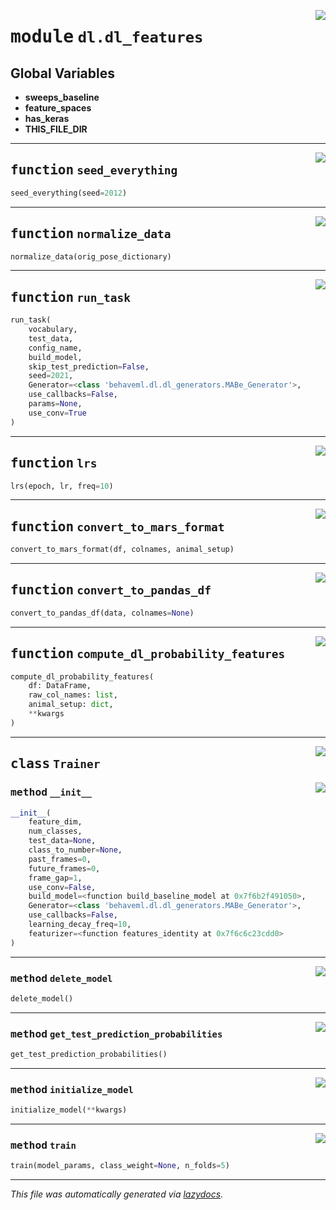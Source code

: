 <!-- markdownlint-disable -->

<a href="https://github.com/benlansdell/behaveml/blob/master/behaveml/dl/dl_features.py#L0"><img align="right" style="float:right;" src="https://img.shields.io/badge/-source-cccccc?style=flat-square"></a>

# <kbd>module</kbd> `dl.dl_features`




**Global Variables**
---------------
- **sweeps_baseline**
- **feature_spaces**
- **has_keras**
- **THIS_FILE_DIR**

---

<a href="https://github.com/benlansdell/behaveml/blob/master/behaveml/dl/dl_features.py#L22"><img align="right" style="float:right;" src="https://img.shields.io/badge/-source-cccccc?style=flat-square"></a>

## <kbd>function</kbd> `seed_everything`

```python
seed_everything(seed=2012)
```






---

<a href="https://github.com/benlansdell/behaveml/blob/master/behaveml/dl/dl_features.py#L144"><img align="right" style="float:right;" src="https://img.shields.io/badge/-source-cccccc?style=flat-square"></a>

## <kbd>function</kbd> `normalize_data`

```python
normalize_data(orig_pose_dictionary)
```






---

<a href="https://github.com/benlansdell/behaveml/blob/master/behaveml/dl/dl_features.py#L154"><img align="right" style="float:right;" src="https://img.shields.io/badge/-source-cccccc?style=flat-square"></a>

## <kbd>function</kbd> `run_task`

```python
run_task(
    vocabulary,
    test_data,
    config_name,
    build_model,
    skip_test_prediction=False,
    seed=2021,
    Generator=<class 'behaveml.dl.dl_generators.MABe_Generator'>,
    use_callbacks=False,
    params=None,
    use_conv=True
)
```






---

<a href="https://github.com/benlansdell/behaveml/blob/master/behaveml/dl/dl_features.py#L220"><img align="right" style="float:right;" src="https://img.shields.io/badge/-source-cccccc?style=flat-square"></a>

## <kbd>function</kbd> `lrs`

```python
lrs(epoch, lr, freq=10)
```






---

<a href="https://github.com/benlansdell/behaveml/blob/master/behaveml/dl/dl_features.py#L225"><img align="right" style="float:right;" src="https://img.shields.io/badge/-source-cccccc?style=flat-square"></a>

## <kbd>function</kbd> `convert_to_mars_format`

```python
convert_to_mars_format(df, colnames, animal_setup)
```






---

<a href="https://github.com/benlansdell/behaveml/blob/master/behaveml/dl/dl_features.py#L238"><img align="right" style="float:right;" src="https://img.shields.io/badge/-source-cccccc?style=flat-square"></a>

## <kbd>function</kbd> `convert_to_pandas_df`

```python
convert_to_pandas_df(data, colnames=None)
```






---

<a href="https://github.com/benlansdell/behaveml/blob/master/behaveml/dl/dl_features.py#L246"><img align="right" style="float:right;" src="https://img.shields.io/badge/-source-cccccc?style=flat-square"></a>

## <kbd>function</kbd> `compute_dl_probability_features`

```python
compute_dl_probability_features(
    df: DataFrame,
    raw_col_names: list,
    animal_setup: dict,
    **kwargs
)
```






---

<a href="https://github.com/benlansdell/behaveml/blob/master/behaveml/dl/dl_features.py#L30"><img align="right" style="float:right;" src="https://img.shields.io/badge/-source-cccccc?style=flat-square"></a>

## <kbd>class</kbd> `Trainer`




<a href="https://github.com/benlansdell/behaveml/blob/master/behaveml/dl/dl_features.py#L31"><img align="right" style="float:right;" src="https://img.shields.io/badge/-source-cccccc?style=flat-square"></a>

### <kbd>method</kbd> `__init__`

```python
__init__(
    feature_dim,
    num_classes,
    test_data=None,
    class_to_number=None,
    past_frames=0,
    future_frames=0,
    frame_gap=1,
    use_conv=False,
    build_model=<function build_baseline_model at 0x7f6b2f491050>,
    Generator=<class 'behaveml.dl.dl_generators.MABe_Generator'>,
    use_callbacks=False,
    learning_decay_freq=10,
    featurizer=<function features_identity at 0x7f6c6c23cdd0>
)
```








---

<a href="https://github.com/benlansdell/behaveml/blob/master/behaveml/dl/dl_features.py#L77"><img align="right" style="float:right;" src="https://img.shields.io/badge/-source-cccccc?style=flat-square"></a>

### <kbd>method</kbd> `delete_model`

```python
delete_model()
```





---

<a href="https://github.com/benlansdell/behaveml/blob/master/behaveml/dl/dl_features.py#L127"><img align="right" style="float:right;" src="https://img.shields.io/badge/-source-cccccc?style=flat-square"></a>

### <kbd>method</kbd> `get_test_prediction_probabilities`

```python
get_test_prediction_probabilities()
```





---

<a href="https://github.com/benlansdell/behaveml/blob/master/behaveml/dl/dl_features.py#L80"><img align="right" style="float:right;" src="https://img.shields.io/badge/-source-cccccc?style=flat-square"></a>

### <kbd>method</kbd> `initialize_model`

```python
initialize_model(**kwargs)
```





---

<a href="https://github.com/benlansdell/behaveml/blob/master/behaveml/dl/dl_features.py#L87"><img align="right" style="float:right;" src="https://img.shields.io/badge/-source-cccccc?style=flat-square"></a>

### <kbd>method</kbd> `train`

```python
train(model_params, class_weight=None, n_folds=5)
```








---

_This file was automatically generated via [lazydocs](https://github.com/ml-tooling/lazydocs)._
